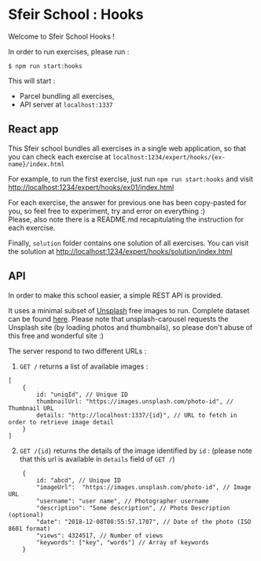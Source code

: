 # Sfeir School : Hooks

Welcome to Sfeir School Hooks !

In order to run exercises, please run :

```shell
$ npm run start:hooks
```

This will start :

- Parcel bundling all exercises,
- API server at `localhost:1337`

## React app

This Sfeir school bundles all exercises in a single web application, so that you can check each exercise at `localhost:1234/expert/hooks/{ex-name}/index.html`

For example, to run the first exercise, just run `npm run start:hooks` and visit [http://localhost:1234/expert/hooks/ex01/index.html]()

For each exercise, the answer for previous one has been copy-pasted for you, so feel free to experiment, try and error on everything :)  
Please, also note there is a README.md recapitulating the instruction for each exercise.

Finally, `solution` folder contains one solution of all exercises. You can visit the solution at [http://localhost:1234/expert/hooks/solution/index.html]()

## API

In order to make this school easier, a simple REST API is provided.

It uses a minimal subset of [Unsplash](https://unsplash.com/) free images to run. Complete dataset can be found [here](https://unsplash.com/data).
Please note that unsplash-carousel requests the Unsplash site (by loading photos and thumbnails), so please don't abuse of this free and wonderful site :)

The server respond to two different URLs :

1. `GET /` returns a list of available images :

```
[
    {
        id: "uniqId", // Unique ID
        thumbnailUrl: "https://images.unsplash.com/photo-id", // Thumbnail URL
        details: "http://localhost:1337/{id}", // URL to fetch in order to retrieve image detail
    }
]
```

2. `GET /{id}` returns the details of the image identified by `id` :
   (please note that this url is available in `details` field of `GET /`)

```
    {
        id: "abcd", // Unique ID
        "imageUrl":  "https://images.unsplash.com/photo-id", // Image URL
        "username": "user name", // Photographer username
        "description": "Some description", // Photo Description (optional)
        "date": "2018-12-08T08:55:57.1707", // Date of the photo (ISO 8601 format)
        "views": 4324517, // Number of views
        "keywords": ["key", "words"] // Array of keywords
    }
```
